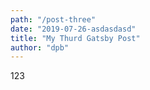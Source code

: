 ```yaml
---
path: "/post-three"
date: "2019-07-26-asdasdasd"
title: "My Thurd Gatsby Post"
author: "dpb"
---
```


123
